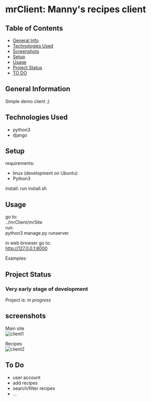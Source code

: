 
# mrClient: Manny's recipes client

## Table of Contents
* [General Info](#general-information)
* [Technologies Used](#technologies-used)
* [Screenshots](#screenshots)
* [Setup](#setup)
* [Usage](#usage)
* [Project Status](#project-status)
* [TO DO](#to-do)

<!-- * [License](#license) -->


## General Information
Simple demo client ;)
<!-- You don't have to answer all the questions - just the ones relevant to your project. -->


## Technologies Used
- python3
- django


## Setup 
requirements:
- linux (development on Ubuntu)
- Python3

install:
run install.sh

## Usage
go to:    
../mrClient/mrSite     
run:    
python3 manage.py runserver     

in web browser  go to:  
http://127.0.0.1:8000  

Examples:


## Project Status
### Very early stage of development  
Project is: _in progress_


## screenshots
Main site    
![client1](https://user-images.githubusercontent.com/46598418/145726067-86dbac63-ba8e-4280-a537-12e53b7ce1f0.png)


Recipes   
![client2](https://user-images.githubusercontent.com/46598418/145726080-d378c551-89b6-45c1-afac-5edd3a24ea84.png)


## To Do
- user account 
- add recipes
- search/filter recipes
- ...

<!-- Optional -->
<!-- ## License -->
<!-- This project is open source and available under the [... License](). -->

<!-- You don't have to include all sections - just the one's relevant to your project -->
